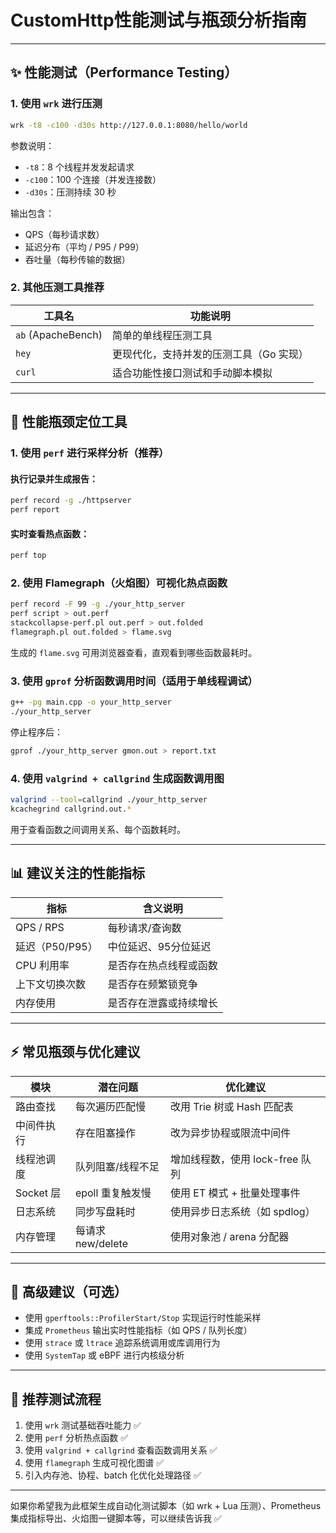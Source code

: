 # CustomHttp性能测试与瓶颈分析指南


---

## ✨ 性能测试（Performance Testing）

### 1. 使用 `wrk` 进行压测

```bash
wrk -t8 -c100 -d30s http://127.0.0.1:8080/hello/world
```

参数说明：
- `-t8`：8 个线程并发发起请求
- `-c100`：100 个连接（并发连接数）
- `-d30s`：压测持续 30 秒

输出包含：
- QPS（每秒请求数）
- 延迟分布（平均 / P95 / P99）
- 吞吐量（每秒传输的数据）

### 2. 其他压测工具推荐

| 工具名 | 功能说明 |
|--------|----------|
| `ab` (ApacheBench) | 简单的单线程压测工具 |
| `hey`              | 更现代化，支持并发的压测工具（Go 实现） |
| `curl`             | 适合功能性接口测试和手动脚本模拟 |

---

## 🔧 性能瓶颈定位工具

### 1. 使用 `perf` 进行采样分析（推荐）

#### 执行记录并生成报告：
```bash
perf record -g ./httpserver
perf report
```

#### 实时查看热点函数：
```bash
perf top
```

### 2. 使用 Flamegraph（火焰图）可视化热点函数

```bash
perf record -F 99 -g ./your_http_server
perf script > out.perf
stackcollapse-perf.pl out.perf > out.folded
flamegraph.pl out.folded > flame.svg
```

生成的 `flame.svg` 可用浏览器查看，直观看到哪些函数最耗时。

### 3. 使用 `gprof` 分析函数调用时间（适用于单线程调试）

```bash
g++ -pg main.cpp -o your_http_server
./your_http_server
```
停止程序后：
```bash
gprof ./your_http_server gmon.out > report.txt
```

### 4. 使用 `valgrind + callgrind` 生成函数调用图

```bash
valgrind --tool=callgrind ./your_http_server
kcachegrind callgrind.out.*
```

用于查看函数之间调用关系、每个函数耗时。

---

## 📊 建议关注的性能指标

| 指标           | 含义说明 |
|----------------|----------|
| QPS / RPS      | 每秒请求/查询数 |
| 延迟（P50/P95）| 中位延迟、95分位延迟 |
| CPU 利用率     | 是否存在热点线程或函数 |
| 上下文切换次数 | 是否存在频繁锁竞争 |
| 内存使用        | 是否存在泄露或持续增长 |

---

## ⚡ 常见瓶颈与优化建议

| 模块         | 潜在问题             | 优化建议                     |
|--------------|----------------------|------------------------------|
| 路由查找     | 每次遍历匹配慢       | 改用 Trie 树或 Hash 匹配表   |
| 中间件执行   | 存在阻塞操作         | 改为异步协程或限流中间件     |
| 线程池调度   | 队列阻塞/线程不足     | 增加线程数，使用 lock-free 队列 |
| Socket 层     | epoll 重复触发慢      | 使用 ET 模式 + 批量处理事件   |
| 日志系统     | 同步写盘耗时         | 使用异步日志系统（如 spdlog） |
| 内存管理     | 每请求 new/delete     | 使用对象池 / arena 分配器     |

---

## 🚀 高级建议（可选）

- 使用 `gperftools::ProfilerStart/Stop` 实现运行时性能采样
- 集成 `Prometheus` 输出实时性能指标（如 QPS / 队列长度）
- 使用 `strace` 或 `ltrace` 追踪系统调用或库调用行为
- 使用 `SystemTap` 或 eBPF 进行内核级分析

---

## 📅 推荐测试流程

1. 使用 `wrk` 测试基础吞吐能力 ✅
2. 使用 `perf` 分析热点函数 ✅
3. 使用 `valgrind + callgrind` 查看函数调用关系 ✅
4. 使用 `flamegraph` 生成可视化图谱 ✅
5. 引入内存池、协程、batch 化优化处理路径 ✅

---

如果你希望我为此框架生成自动化测试脚本（如 wrk + Lua 压测）、Prometheus 集成指标导出、火焰图一键脚本等，可以继续告诉我 ✅

